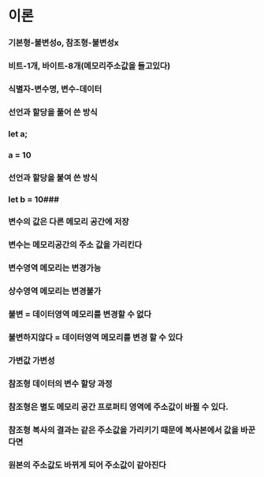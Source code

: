  # 이론

### 기본형-불변성o, 참조형-불변성x
### 비트-1개, 바이트-8개(메모리주소값을 들고있다)
### 식별자-변수명, 변수-데이터

### 선언과 할당을 풀어 쓴 방식
### let a;
### a = 10
### 선언과 할당을 붙여 쓴 방식
### let b = 10###

### 변수의 값은 다른 메모리 공간에 저장 
### 변수는 메모리공간의 주소 값을 가리킨다
### 변수영역 메모리는 변경가능
### 상수영역 메모리는 변경불가
### 불변 = 데이터영역 메모리를 변경할 수 없다 
### 불변하지않다 = 데이터영역 메모리를 변경 할 수 있다
 
### 가변값 가변성
### 참조형 데이터의 변수 할당 과정
### 참조형은 별도 메모리 공간 프로퍼티 영역에 주소값이 바뀔 수 있다.
### 참조형 복사의 결과는 같은 주소값을 가리키기 때문에 복사본에서 값을 바꾼다면 
### 원본의 주소값도 바뀌게 되어 주소값이 같아진다

